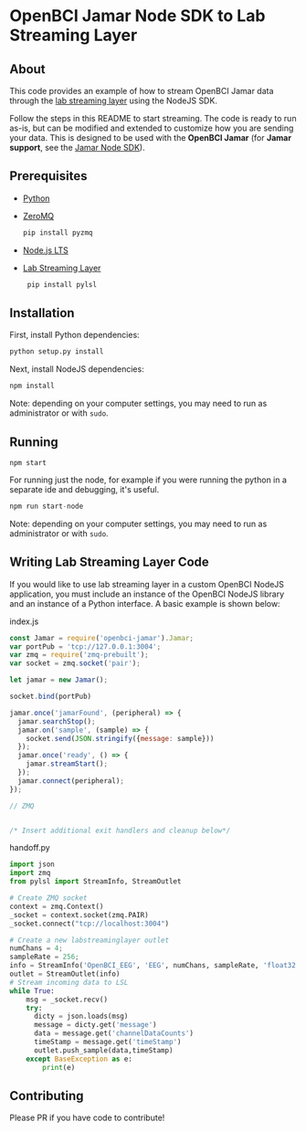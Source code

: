 # OpenBCI Jamar Node SDK to Lab Streaming Layer

## About

This code provides an example of how to stream OpenBCI Jamar data through the [lab streaming layer](https://github.com/sccn/labstreaminglayer) using the NodeJS SDK.

Follow the steps in this README to start streaming. The code is ready to run as-is, but can be modified and extended to customize how you are sending your data. This is designed to be used with the **OpenBCI Jamar** (for **Jamar support**, see the [Jamar Node SDK](https://github.com/OpenBCI/OpenBCI_NodeJS/tree/master/examples/labstreaminglayer)).

## Prerequisites

* [Python](https://www.python.org/downloads/)
* [ZeroMQ](http://zeromq.org/bindings:python)

  ```py
  pip install pyzmq
  ```
* [Node.js LTS](https://nodejs.org/en/)
* [Lab Streaming Layer](https://github.com/sccn/labstreaminglayer)

  ```py
   pip install pylsl
  ```


## Installation
First, install Python dependencies:
```bash
python setup.py install
```
Next, install NodeJS dependencies:
```bash
npm install
```
Note: depending on your computer settings, you may need to run as administrator or with `sudo`.

## Running
```
npm start
```
For running just the node, for example if you were running the python in a separate ide and debugging, it's useful.
```python
npm run start-node
```
Note: depending on your computer settings, you may need to run as administrator or with `sudo`.

## Writing Lab Streaming Layer Code
If you would like to use lab streaming layer in a custom OpenBCI NodeJS application, you must include an instance of the OpenBCI NodeJS library and an instance of a Python interface. A basic example is shown below:

index.js
```js
const Jamar = require('openbci-jamar').Jamar;
var portPub = 'tcp://127.0.0.1:3004';
var zmq = require('zmq-prebuilt');
var socket = zmq.socket('pair');

let jamar = new Jamar();

socket.bind(portPub)

jamar.once('jamarFound', (peripheral) => {
  jamar.searchStop();
  jamar.on('sample', (sample) => {
    socket.send(JSON.stringify({message: sample}))
  });
  jamar.once('ready', () => {
    jamar.streamStart();
  });
  jamar.connect(peripheral);
});

// ZMQ


/* Insert additional exit handlers and cleanup below*/
```

handoff.py
```python
import json
import zmq
from pylsl import StreamInfo, StreamOutlet

# Create ZMQ socket
context = zmq.Context()
_socket = context.socket(zmq.PAIR)
_socket.connect("tcp://localhost:3004")

# Create a new labstreaminglayer outlet
numChans = 4;
sampleRate = 256;
info = StreamInfo('OpenBCI_EEG', 'EEG', numChans, sampleRate, 'float32', 'openbci_12345')
outlet = StreamOutlet(info)
# Stream incoming data to LSL
while True:
    msg = _socket.recv()
    try:
      dicty = json.loads(msg)
      message = dicty.get('message')
      data = message.get('channelDataCounts')
      timeStamp = message.get('timeStamp')
      outlet.push_sample(data,timeStamp)
    except BaseException as e:
        print(e)
```

## Contributing
Please PR if you have code to contribute!
